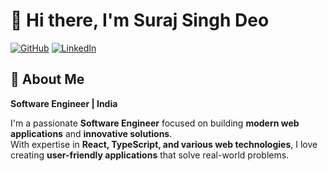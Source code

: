 # 👋 Hi there, I'm Suraj Singh Deo

[![GitHub](https://img.shields.io/badge/GitHub-100000?style=for-the-badge&logo=github&logoColor=white)](https://github.com/Surajsdeo15)
[![LinkedIn](https://img.shields.io/badge/LinkedIn-0077B5?style=for-the-badge&logo=linkedin&logoColor=white)]([https://linkedin.com/in/shivam-kumar-6801421ab](https://www.linkedin.com/in/suraj-singh-deo/))



## 🚀 About Me

**Software Engineer  |  India** 

I'm a passionate **Software Engineer** focused on building **modern web applications** and **innovative solutions**.  
With expertise in **React, TypeScript, and various web technologies**, I love creating **user-friendly applications** that solve real-world problems.  

